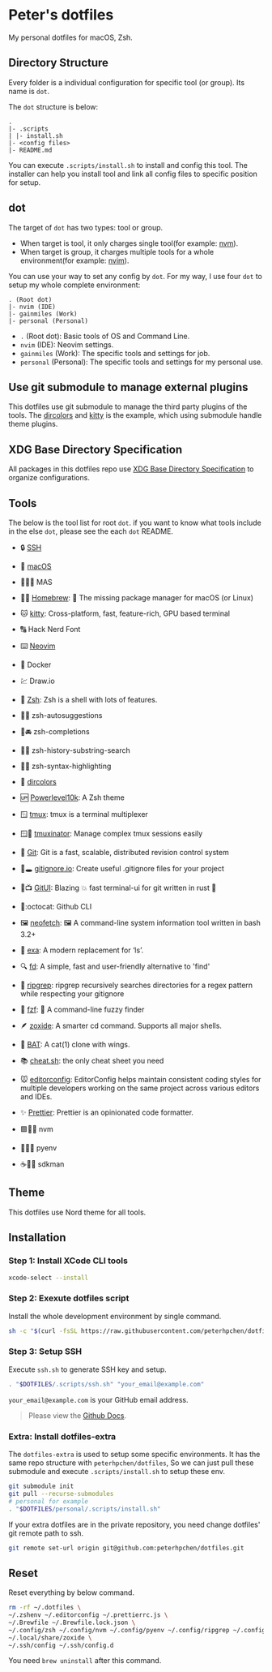 # Peter's dotfiles

My personal dotfiles for macOS, Zsh.

## Directory Structure

Every folder is a individual configuration for specific tool (or group). Its name is `dot`.

The `dot` structure is below:

```
.
|- .scripts
| |- install.sh
|- <config files>
|- README.md
```

You can execute `.scripts/install.sh` to install and config this tool. The installer can help you install tool and link all config files to specific position for setup.

## dot

The target of `dot` has two types: tool or group.

- When target is tool, it only charges single tool(for example: [nvm](./dots/nvm/)).
- When target is group, it charges multiple tools for a whole environment(for example: [nvim](https://github.com/peterhpchen/nvim)).

You can use your way to set any config by `dot`. For my way, I use four `dot` to setup my whole complete environment:

```
. (Root dot)
|- nvim (IDE)
|- gainmiles (Work)
|- personal (Personal)
```

- `.` (Root dot): Basic tools of OS and Command Line.
- `nvim` (IDE): Neovim settings.
- `gainmiles` (Work): The specific tools and settings for job.
- `personal` (Personal): The specific tools and settings for my personal use.

## Use git submodule to manage external plugins

This dotfiles use git submodule to manage the third party plugins of the tools.
The [dircolors](./dots/dircolors/) and [kitty](./dots/kitty/) is the example,
which using submodule handle theme plugins.

## XDG Base Directory Specification

All packages in this dotfiles repo use [XDG Base Directory Specification](https://specifications.freedesktop.org/basedir-spec/basedir-spec-latest.html) to organize configurations.

## Tools

The below is the tool list for root `dot`. if you want to know what tools include in the else `dot`, please see the each `dot` README.

- :lock: [SSH](./dots/ssh/)

- :apple: [macOS](./dots/macos/)
- :apple::pilot: MAS
- :apple::beer: [Homebrew](./dots/homebrew/): :beer: The missing package manager for macOS (or Linux)

- :cat: [kitty](./dots/kitty/): Cross-platform, fast, feature-rich, GPU based terminal

- :capital_abcd: Hack Nerd Font

- :keyboard: [Neovim](https://github.com/peterhpchen/nvim)

- :whale: Docker
- :chart: Draw.io

- :shell: [Zsh](./dots/zsh/): Zsh is a shell with lots of features.
- :shell::page_facing_up: zsh-autosuggestions
- :shell::oncoming_automobile: zsh-completions
- :shell::newspaper: zsh-history-substring-search
- :shell::rainbow: zsh-syntax-highlighting

- :rainbow: [dircolors](./dots/dircolors/)
- :up: [Powerlevel10k](./dots/powerlevel10k/): A Zsh theme

- :window: [tmux](./dots/tmux/): tmux is a terminal multiplexer
- :window::bookmark: [tmuxinator](./dots/tmuxinator/): Manage complex tmux sessions easily

- :christmas_tree: [Git](./dots/git/): Git is a fast, scalable, distributed revision control system
- :christmas_tree::hole: [gitignore.io](./dots/gitignore.io/): Create useful .gitignore files for your project
- :christmas_tree::tv: [GitUI](./dots/gitui/): Blazing :boom: fast terminal-ui for git written in rust :crab:
- :christmas_tree::octocat: Github CLI

- :framed_picture: [neofetch](./dots/neofetch/): :framed_picture: A command-line system information tool written in bash 3.2+
- :scroll: [exa](./dots/exa/): A modern replacement for ‘ls’.
- :mag: [fd](./dots/fd/): A simple, fast and user-friendly alternative to 'find'
- :mag_right: [ripgrep](./dots/ripgrep/): ripgrep recursively searches directories for a regex pattern while respecting your gitignore
- :cherry_blossom: [fzf](./dots/fzf/): :cherry_blossom: A command-line fuzzy finder
- :feather: [zoxide](./dots/zoxide/): A smarter cd command. Supports all major shells.
- :bat: [BAT](./dots/bat/): A cat(1) clone with wings.
- :books: [cheat.sh](./dots/cheat.sh/): the only cheat sheet you need

- :mouse: [editorconfig](./dots/editorconfig/): EditorConfig helps maintain consistent coding styles for multiple developers working on the same project across various editors and IDEs.
- :sparkles: [Prettier](./dots/prettier/): Prettier is an opinionated code formatter.

- :green_square::pilot: nvm
- :snake::pilot: pyenv
- :coffee::pilot: sdkman

## Theme

This dotfiles use Nord theme for all tools.

## Installation

### Step 1: Install XCode CLI tools

```sh
xcode-select --install
```

### Step 2: Exexute dotfiles script

Install the whole development environment by single command.

```sh
sh -c "$(curl -fsSL https://raw.githubusercontent.com/peterhpchen/dotfiles/main/.scripts/install.sh)"
```

### Step 3: Setup SSH

Execute `ssh.sh` to generate SSH key and setup.

```sh
. "$DOTFILES/.scripts/ssh.sh" "your_email@example.com"
```

`your_email@example.com` is your GitHub email address.

> Please view the [Github Docs](https://docs.github.com/en/authentication/connecting-to-github-with-ssh/generating-a-new-ssh-key-and-adding-it-to-the-ssh-agent).

### Extra: Install dotfiles-extra

The `dotfiles-extra` is used to setup some specific environments. It has the same repo structure with `peterhpchen/dotfiles`, So we can just pull these submodule and execute `.scripts/install.sh` to setup these env.

```sh
git submodule init
git pull --recurse-submodules
# personal for example
. "$DOTFILES/personal/.scripts/install.sh"
```

If your extra dotfiles are in the private repository, you need change dotfiles' git remote path to ssh.

```sh
git remote set-url origin git@github.com:peterhpchen/dotfiles.git
```

## Reset

Reset everything by below command.

```sh
rm -rf ~/.dotfiles \
~/.zshenv ~/.editorconfig ~/.prettierrc.js \
~/.Brewfile ~/.Brewfile.lock.json \
~/.config/zsh ~/.config/nvm ~/.config/pyenv ~/.config/ripgrep ~/.config/fzf ~/.config/neofetch ~/.config/tmux ~/.config/kitty ~/.config/git ~/.config/sdkman ~/.config/tmuxinator ~/.config/gh ~/.config/gitui \
~/.local/share/zoxide \
~/.ssh/config ~/.ssh/config.d
```

You need `brew uninstall` after this command.
